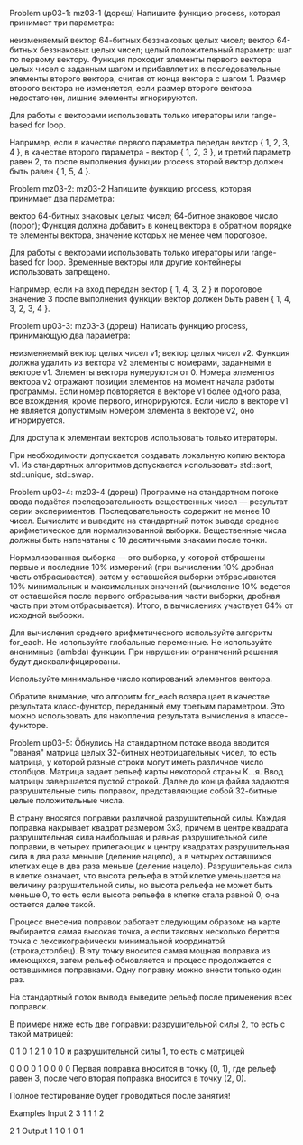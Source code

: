 Problem up03-1: mz03-1 (дореш)
Напишите функцию process, которая принимает три параметра:

неизменяемый вектор 64-битных беззнаковых целых чисел;
вектор 64-битных беззнаковых целых чисел;
целый положительный параметр: шаг по первому вектору.
Функция проходит элементы первого вектора целых чисел с заданным шагом и прибавляет их в последовательные элементы второго вектора, считая от конца вектора с шагом 1. Размер второго вектора не изменяется, если размер второго вектора недостаточен, лишние элементы игнорируются.

Для работы с векторами использовать только итераторы или range-based for loop.

Например, если в качестве первого параметра передан вектор { 1, 2, 3, 4 }, в качестве второго параметра - вектор { 1, 2, 3 }, и третий параметр равен 2, то после выполнения функции process второй вектор должен быть равен { 1, 5, 4 }.


Problem mz03-2: mz03-2
Напишите функцию process, которая принимает два параметра:

вектор 64-битных знаковых целых чисел;
64-битное знаковое число (порог);
Функция должна добавить в конец вектора в обратном порядке те элементы вектора, значение которых не менее чем пороговое.

Для работы с векторами использовать только итераторы или range-based for loop. Временные векторы или другие контейнеры использовать запрещено.

Например, если на вход передан вектор { 1, 4, 3, 2 } и пороговое значение 3 после выполнения функции вектор должен быть равен { 1, 4, 3, 2, 3, 4 }.



Problem up03-3: mz03-3 (дореш)
Написать функцию process, принимающую два параметра:

неизменяемый вектор целых чисел v1;
вектор целых чисел v2.
Функция должна удалить из вектора v2 элементы с номерами, заданными в векторе v1. Элементы вектора нумеруются от 0. Номера элементов вектора v2 отражают позиции элементов на момент начала работы программы. Если номер повторяется в векторе v1 более одного раза, все вхождения, кроме первого, игнорируются. Если число в векторе v1 не является допустимым номером элемента в векторе v2, оно игнорируется.

Для доступа к элементам векторов использовать только итераторы.

При необходимости допускается создавать локальную копию вектора v1. Из стандартных алгоритмов допускается использовать std::sort, std::unique, std::swap.


Problem up03-4: mz03-4 (дореш)
Программе на стандартном потоке ввода подаётся последовательность вещественных чисел — результат серии экспериментов. Последовательность содержит не менее 10 чисел. Вычислите и выведите на стандартный поток вывода среднее арифметическое для нормализованной выборки. Вещественные числа должны быть напечатаны с 10 десятичными знаками после точки.

Нормализованная выборка — это выборка, у которой отброшены первые и последние 10% измерений (при вычислении 10% дробная часть отбрасывается), затем у оставшейся выборки отбрасываются 10% минимальных и максимальных значений (вычисление 10% ведется от оставшейся после первого отбрасывания части выборки, дробная часть при этом отбрасывается). Итого, в вычислениях участвует 64% от исходной выборки.

Для вычисления среднего арифметического используйте алгоритм for_each. Не используйте глобальные переменные. Не используйте анонимные (lambda) функции. При нарушении ограничений решения будут дисквалифицированы.

Используйте минимальное число копирований элементов вектора.

Обратите внимание, что алгоритм for_each возвращает в качестве результата класс-функтор, переданный ему третьим параметром. Это можно использовать для накопления результата вычисления в классе-функторе.



Problem up03-5: Öбнулись
На стандартном потоке ввода вводится "рваная" матрица целых 32-битных неотрицательных чисел, то есть матрица, у которой разные строки могут иметь различное число столбцов. Матрица задает рельеф карты некоторой страны К...я. Ввод матрицы завершается пустой строкой. Далее до конца файла задаются разрушительные силы поправок, представляющие собой 32-битные целые положительные числа.

В страну вносятся поправки различной разрушительной силы. Каждая поправка накрывает квадрат размером 3x3, причем в центре квадрата разрушительная сила наибольшая и равная разрушительной силе поправки, в четырех прилегающих к центру квадратах разрушительная сила в два раза меньше (деление нацело), а в четырех оставшихся клетках еще в два раза меньше (деление нацело). Разрушительная сила в клетке означает, что высота рельефа в этой клетке уменьшается на величину разрушительной силы, но высота рельефа не может быть меньше 0, то есть если высота рельефа в клетке стала равной 0, она остается далее такой.

Процесс внесения поправок работает следующим образом: на карте выбирается самая высокая точка, а если таковых несколько берется точка с лексикографически минимальной координатой (строка,столбец). В эту точку вносится самая мощная поправка из имеющихся, затем рельеф обновляется и процесс продолжается с оставшимися поправками. Одну поправку можно внести только один раз.

На стандартный поток вывода выведите рельеф после применения всех поправок.

В примере ниже есть две поправки: разрушительной силы 2, то есть с такой матрицей:

0 1 0
1 2 1
0 1 0
и разрушительной силы 1, то есть с матрицей

0 0 0
0 1 0
0 0 0
Первая поправка вносится в точку (0, 1), где рельеф равен 3, после чего вторая поправка вносится в точку (2, 0).

Полное тестирование будет проводиться после занятия!

Examples
Input
2 3 1
1 1
2

2 1
Output
1 1 0
1 0
1


